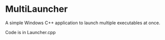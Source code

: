 # MultiLauncher

A simple Windows C++ application to launch multiple executables at once.

Code is in Launcher.cpp